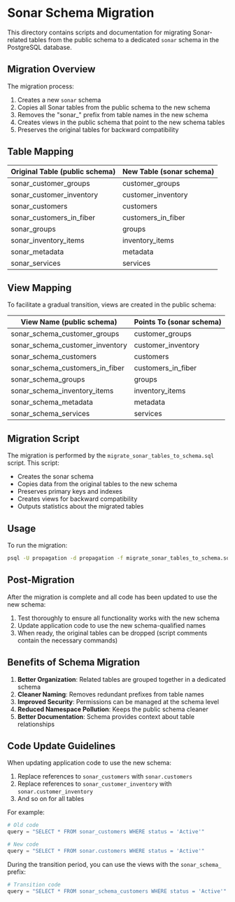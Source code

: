 # Sonar Schema Migration

This directory contains scripts and documentation for migrating Sonar-related tables from the public schema to a dedicated `sonar` schema in the PostgreSQL database.

## Migration Overview

The migration process:

1. Creates a new `sonar` schema
2. Copies all Sonar tables from the public schema to the new schema
3. Removes the "sonar_" prefix from table names in the new schema
4. Creates views in the public schema that point to the new schema tables
5. Preserves the original tables for backward compatibility

## Table Mapping

| Original Table (public schema) | New Table (sonar schema) |
|-------------------------------|--------------------------|
| sonar_customer_groups         | customer_groups          |
| sonar_customer_inventory      | customer_inventory       |
| sonar_customers               | customers                |
| sonar_customers_in_fiber      | customers_in_fiber       |
| sonar_groups                  | groups                   |
| sonar_inventory_items         | inventory_items          |
| sonar_metadata                | metadata                 |
| sonar_services                | services                 |

## View Mapping

To facilitate a gradual transition, views are created in the public schema:

| View Name (public schema)           | Points To (sonar schema)  |
|------------------------------------|--------------------------|
| sonar_schema_customer_groups       | customer_groups          |
| sonar_schema_customer_inventory    | customer_inventory       |
| sonar_schema_customers             | customers                |
| sonar_schema_customers_in_fiber    | customers_in_fiber       |
| sonar_schema_groups                | groups                   |
| sonar_schema_inventory_items       | inventory_items          |
| sonar_schema_metadata              | metadata                 |
| sonar_schema_services              | services                 |

## Migration Script

The migration is performed by the `migrate_sonar_tables_to_schema.sql` script. This script:

- Creates the sonar schema
- Copies data from the original tables to the new schema
- Preserves primary keys and indexes
- Creates views for backward compatibility
- Outputs statistics about the migrated tables

## Usage

To run the migration:

```bash
psql -U propagation -d propagation -f migrate_sonar_tables_to_schema.sql
```

## Post-Migration

After the migration is complete and all code has been updated to use the new schema:

1. Test thoroughly to ensure all functionality works with the new schema
2. Update application code to use the new schema-qualified names
3. When ready, the original tables can be dropped (script comments contain the necessary commands)

## Benefits of Schema Migration

1. **Better Organization**: Related tables are grouped together in a dedicated schema
2. **Cleaner Naming**: Removes redundant prefixes from table names
3. **Improved Security**: Permissions can be managed at the schema level
4. **Reduced Namespace Pollution**: Keeps the public schema cleaner
5. **Better Documentation**: Schema provides context about table relationships

## Code Update Guidelines

When updating application code to use the new schema:

1. Replace references to `sonar_customers` with `sonar.customers`
2. Replace references to `sonar_customer_inventory` with `sonar.customer_inventory`
3. And so on for all tables

For example:

```python
# Old code
query = "SELECT * FROM sonar_customers WHERE status = 'Active'"

# New code
query = "SELECT * FROM sonar.customers WHERE status = 'Active'"
```

During the transition period, you can use the views with the `sonar_schema_` prefix:

```python
# Transition code
query = "SELECT * FROM sonar_schema_customers WHERE status = 'Active'"
